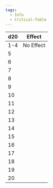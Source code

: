 ```yaml
---
tags:
  - Info
  - Critical-Table
---
```


| d20 | Effect    |
| --- | --------- |
| 1-4 | No Effect |
| 5   |           |
| 6   |           |
| 7   |           |
| 8   |           |
| 9   |           |
| 10  |           |
| 11  |           |
| 12  |           |
| 13  |           |
| 14  |           |
| 15  |           |
| 16  |           |
| 17  |           |
| 18  |           |
| 19  |           |
| 20  |           |
